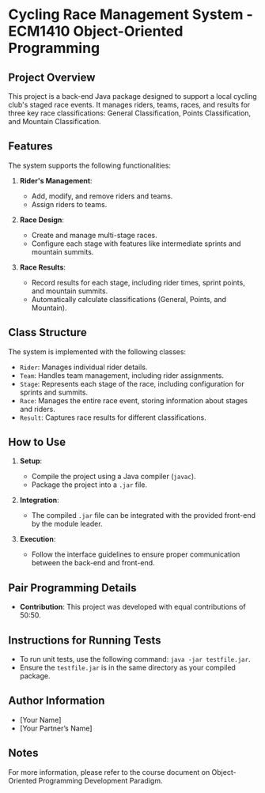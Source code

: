 # Cycling Race Management System - ECM1410 Object-Oriented Programming

## Project Overview

This project is a back-end Java package designed to support a local cycling club's staged race events. It manages riders, teams, races, and results for three key race classifications: General Classification, Points Classification, and Mountain Classification.

## Features

The system supports the following functionalities:

1. **Rider's Management**:
   - Add, modify, and remove riders and teams.
   - Assign riders to teams.

2. **Race Design**:
   - Create and manage multi-stage races.
   - Configure each stage with features like intermediate sprints and mountain summits.

3. **Race Results**:
   - Record results for each stage, including rider times, sprint points, and mountain summits.
   - Automatically calculate classifications (General, Points, and Mountain).

## Class Structure

The system is implemented with the following classes:

- `Rider`: Manages individual rider details.
- `Team`: Handles team management, including rider assignments.
- `Stage`: Represents each stage of the race, including configuration for sprints and summits.
- `Race`: Manages the entire race event, storing information about stages and riders.
- `Result`: Captures race results for different classifications.

## How to Use

1. **Setup**:
   - Compile the project using a Java compiler (`javac`).
   - Package the project into a `.jar` file.

2. **Integration**:
   - The compiled `.jar` file can be integrated with the provided front-end by the module leader.

3. **Execution**:
   - Follow the interface guidelines to ensure proper communication between the back-end and front-end.

## Pair Programming Details

- **Contribution**: This project was developed with equal contributions of 50:50.

## Instructions for Running Tests

- To run unit tests, use the following command: `java -jar testfile.jar`.
- Ensure the `testfile.jar` is in the same directory as your compiled package.

## Author Information

- [Your Name]
- [Your Partner’s Name]

## Notes

For more information, please refer to the course document on Object-Oriented Programming Development Paradigm.
